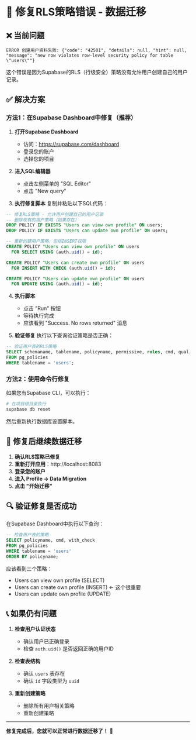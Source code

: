# 🔧 修复RLS策略错误 - 数据迁移

## ❌ 当前问题
```
ERROR 创建用户资料失败: {"code": "42501", "details": null, "hint": null, "message": "new row violates row-level security policy for table \"users\""}
```

这个错误是因为Supabase的RLS（行级安全）策略没有允许用户创建自己的用户记录。

## ✅ 解决方案

### 方法1：在Supabase Dashboard中修复（推荐）

1. **打开Supabase Dashboard**
   - 访问：https://supabase.com/dashboard
   - 登录您的账户
   - 选择您的项目

2. **进入SQL编辑器**
   - 点击左侧菜单的 "SQL Editor"
   - 点击 "New query"

3. **执行修复脚本**
   复制并粘贴以下SQL代码：

```sql
-- 修复RLS策略 - 允许用户创建自己的用户记录
-- 删除现有的用户策略（如果存在）
DROP POLICY IF EXISTS "Users can view own profile" ON users;
DROP POLICY IF EXISTS "Users can update own profile" ON users;

-- 重新创建用户策略，包括INSERT权限
CREATE POLICY "Users can view own profile" ON users
  FOR SELECT USING (auth.uid() = id);

CREATE POLICY "Users can create own profile" ON users
  FOR INSERT WITH CHECK (auth.uid() = id);

CREATE POLICY "Users can update own profile" ON users
  FOR UPDATE USING (auth.uid() = id);
```

4. **执行脚本**
   - 点击 "Run" 按钮
   - 等待执行完成
   - 应该看到 "Success. No rows returned" 消息

5. **验证修复**
   执行以下查询验证策略是否正确：

```sql
-- 验证用户表的RLS策略
SELECT schemaname, tablename, policyname, permissive, roles, cmd, qual, with_check
FROM pg_policies 
WHERE tablename = 'users';
```

### 方法2：使用命令行修复

如果您有Supabase CLI，可以执行：

```bash
# 在项目根目录执行
supabase db reset
```

然后重新执行数据库设置脚本。

## 🚀 修复后继续数据迁移

1. **确认RLS策略已修复**
2. **重新打开应用**：http://localhost:8083
3. **登录您的账户**
4. **进入 Profile → Data Migration**
5. **点击 "开始迁移"**

## 🔍 验证修复是否成功

在Supabase Dashboard中执行以下查询：

```sql
-- 检查用户表的策略
SELECT policyname, cmd, with_check 
FROM pg_policies 
WHERE tablename = 'users' 
ORDER BY policyname;
```

应该看到三个策略：
- Users can view own profile (SELECT)
- Users can create own profile (INSERT) ← 这个很重要
- Users can update own profile (UPDATE)

## 📞 如果仍有问题

1. **检查用户认证状态**
   - 确认用户已正确登录
   - 检查 `auth.uid()` 是否返回正确的用户ID

2. **检查表结构**
   - 确认 `users` 表存在
   - 确认 `id` 字段类型为 `uuid`

3. **重新创建策略**
   - 删除所有用户相关策略
   - 重新创建策略

---

**修复完成后，您就可以正常进行数据迁移了！** 🎉
